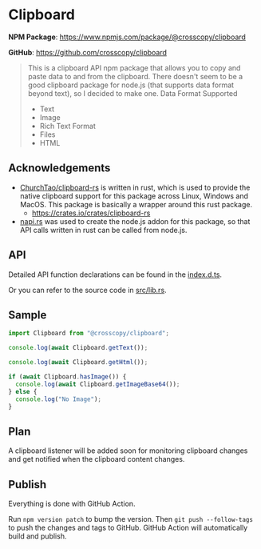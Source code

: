 # Clipboard

**NPM Package**: https://www.npmjs.com/package/@crosscopy/clipboard

**GitHub**: https://github.com/crosscopy/clipboard

> This is a clipboard API npm package that allows you to copy and paste data to and from the clipboard.
> There doesn't seem to be a good clipboard package for node.js (that supports data format beyond text), so I decided to make one.
> Data Format Supported
>
> - Text
> - Image
> - Rich Text Format
> - Files
> - HTML

## Acknowledgements

- [ChurchTao/clipboard-rs](https://github.com/ChurchTao/clipboard-rs) is written in rust, which is used to provide the native clipboard support for this package across Linux, Windows and MacOS. This package is basically a wrapper around this rust package.
  - https://crates.io/crates/clipboard-rs
- [napi.rs](https://napi.rs/) was used to create the node.js addon for this package, so that API calls written in rust can be called from node.js.

## API

Detailed API function declarations can be found in the [index.d.ts](./index.d.ts).

Or you can refer to the source code in [src/lib.rs](./src/lib.rs).

## Sample

```javascript
import Clipboard from "@crosscopy/clipboard";

console.log(await Clipboard.getText());

console.log(await Clipboard.getHtml());

if (await Clipboard.hasImage()) {
  console.log(await Clipboard.getImageBase64());
} else {
  console.log("No Image");
}
```

## Plan

A clipboard listener will be added soon for monitoring clipboard changes and get notified when the clipboard content changes.

## Publish

Everything is done with GitHub Action.

Run `npm version patch` to bump the version.
Then `git push --follow-tags` to push the changes and tags to GitHub. GitHub Action will automatically build and publish.
